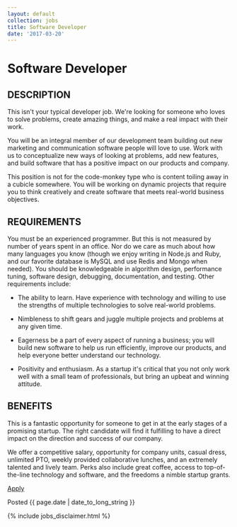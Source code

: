 ```yaml
---
layout: default
collection: jobs
title: Software Developer
date: '2017-03-20'
---
```

# Software Developer

## DESCRIPTION

This isn't your typical developer job. We're looking for someone who loves to solve problems, create amazing things, and make a real impact with their work.

You will be an integral member of our development team building out new marketing and communication software people will love to use. Work with us to conceptualize new ways of looking at problems, add new features, and build software that has a positive impact on our products and company.

This position is not for the code-monkey type who is content toiling away in a cubicle somewhere. You will be working on dynamic projects that require you to think creatively and create software that meets real-world business objectives.

## REQUIREMENTS

You must be an experienced programmer. But this is not measured by number of years spent in an office. Nor do we care as much about how many languages you know (though we enjoy writing in Node.js and Ruby, and our favorite database is MySQL and use Redis and Mongo when needed). You should be knowledgeable in algorithm design, performance tuning, software design, debugging, documentation, and testing. Other requirements include:

- The ability to learn. Have experience with technology and willing to use the strengths of multiple technologies to solve real-world problems.

- Nimbleness to shift gears and juggle multiple projects and problems at any given time.

- Eagerness be a part of every aspect of running a business; you will build new software to help us run efficiently, improve our products, and help everyone better understand our technology.

- Positivity and enthusiasm. As a startup it's critical that you not only work well with a small team of professionals, but bring an upbeat and winning attitude.

## BENEFITS

This is a fantastic opportunity for someone to get in at the early stages of a promising startup. The right candidate will find it fulfilling to have a direct impact on the direction and success of our company.

We offer a competitive salary, opportunity for company units, casual dress, unlimited PTO, weekly provided collaborative lunches, and an extremely talented and lively team. Perks also include great coffee, access to top-of-the-line technology and software, and the freedoms a nimble startup grants.

[Apply](https://rocketreferrals.workable.com/jobs/435484)


Posted {{ page.date | date_to_long_string }}

{% include jobs_disclaimer.html %}
